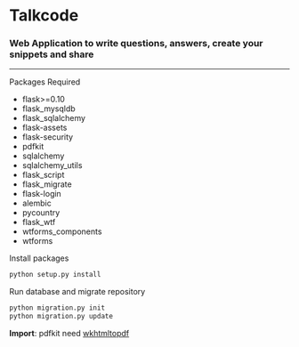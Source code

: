 #  **Talkcode**
### Web Application to write questions, answers, create your snippets and share


---   

Packages Required

* flask>=0.10
* flask_mysqldb
* flask_sqlalchemy
* flask-assets
* flask-security
* pdfkit
* sqlalchemy
* sqlalchemy_utils
* flask_script
* flask_migrate
* flask-login
* alembic
* pycountry
* flask_wtf
* wtforms_components
* wtforms

Install packages

```python
python setup.py install

```

Run database and migrate repository


```python
python migration.py init
python migration.py update

```

**Import**: pdfkit need [wkhtmltopdf](http://wkhtmltopdf.org/downloads.html)
